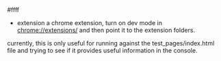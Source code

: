 #ffff

* extension
a chrome extension, turn on dev mode in [chrome://extensions/](chrome://extensions/) and then point it to the extension folders.

currently, this is only useful for running against the test_pages/index.html file and trying to see if it provides useful information in the console.